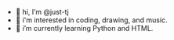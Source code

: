 - 👋 hi, I’m @just-tj
- 👀 i'm interested in coding, drawing, and music.
- 🌱 i’m currently learning Python and HTML.

<!---
just-tj/just-tj is a ✨ special ✨ repository because its `README.md` (this file) appears on your GitHub profile.
You can click the Preview link to take a look at your changes.
--->
